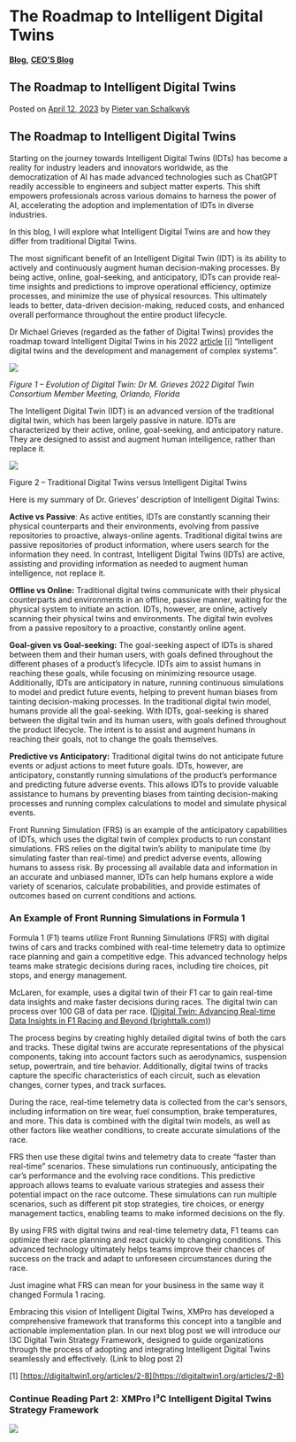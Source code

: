 # The Roadmap to Intelligent Digital Twins

[**Blog**](https://xmpro.com/category/blog/)**,** [**CEO'S Blog**](https://xmpro.com/category/blog/pieter-blog/)

## The Roadmap to Intelligent Digital Twins

Posted on [April 12, 2023](https://xmpro.com/the-roadmap-to-intelligent-digital-twins/) by [Pieter van Schalkwyk](https://xmpro.com/author/pietervs/)

## The Roadmap to Intelligent Digital Twins

Starting on the journey towards Intelligent Digital Twins (IDTs) has become a reality for industry leaders and innovators worldwide, as the democratization of AI has made advanced technologies such as ChatGPT readily accessible to engineers and subject matter experts. This shift empowers professionals across various domains to harness the power of AI, accelerating the adoption and implementation of IDTs in diverse industries.

In this blog, I will explore what Intelligent Digital Twins are and how they differ from traditional Digital Twins.

The most significant benefit of an Intelligent Digital Twin (IDT) is its ability to actively and continuously augment human decision-making processes. By being active, online, goal-seeking, and anticipatory, IDTs can provide real-time insights and predictions to improve operational efficiency, optimize processes, and minimize the use of physical resources. This ultimately leads to better, data-driven decision-making, reduced costs, and enhanced overall performance throughout the entire product lifecycle.

Dr Michael Grieves (regarded as the father of Digital Twins) provides the roadmap toward Intelligent Digital Twins in his 2022 [article](https://digitaltwin1.org/articles/2-8) [\[i\]](the-roadmap-to-intelligent-digital-twins.md#_edn1) “Intelligent digital twins and the development and management of complex systems”.&#x20;

&#x20;

![](https://xmpro.com/wp-content/uploads/2023/04/Picture-1.png)

_Figure 1 – Evolution of Digital Twin: Dr M. Grieves 2022 Digital Twin Consortium Member Meeting, Orlando, Florida_

The Intelligent Digital Twin (IDT) is an advanced version of the traditional digital twin, which has been largely passive in nature. IDTs are characterized by their active, online, goal-seeking, and anticipatory nature. They are designed to assist and augment human intelligence, rather than replace it.

![](https://xmpro.com/wp-content/uploads/2023/04/2023-04-08_20-41-38-1024x346.png)

Figure 2 – Traditional Digital Twins versus Intelligent Digital Twins

Here is my summary of Dr. Grieves’ description of Intelligent Digital Twins:

**Active vs Passive**: As active entities, IDTs are constantly scanning their physical counterparts and their environments, evolving from passive repositories to proactive, always-online agents. Traditional digital twins are passive repositories of product information, where users search for the information they need. In contrast, Intelligent Digital Twins (IDTs) are active, assisting and providing information as needed to augment human intelligence, not replace it.

**Offline vs Online:** Traditional digital twins communicate with their physical counterparts and environments in an offline, passive manner, waiting for the physical system to initiate an action. IDTs, however, are online, actively scanning their physical twins and environments. The digital twin evolves from a passive repository to a proactive, constantly online agent.

**Goal-given vs Goal-seeking:** The goal-seeking aspect of IDTs is shared between them and their human users, with goals defined throughout the different phases of a product’s lifecycle. IDTs aim to assist humans in reaching these goals, while focusing on minimizing resource usage. Additionally, IDTs are anticipatory in nature, running continuous simulations to model and predict future events, helping to prevent human biases from tainting decision-making processes. In the traditional digital twin model, humans provide all the goal-seeking. With IDTs, goal-seeking is shared between the digital twin and its human users, with goals defined throughout the product lifecycle. The intent is to assist and augment humans in reaching their goals, not to change the goals themselves.

**Predictive vs Anticipatory:** Traditional digital twins do not anticipate future events or adjust actions to meet future goals. IDTs, however, are anticipatory, constantly running simulations of the product’s performance and predicting future adverse events. This allows IDTs to provide valuable assistance to humans by preventing biases from tainting decision-making processes and running complex calculations to model and simulate physical events.

Front Running Simulation (FRS) is an example of the anticipatory capabilities of IDTs, which uses the digital twin of complex products to run constant simulations. FRS relies on the digital twin’s ability to manipulate time (by simulating faster than real-time) and predict adverse events, allowing humans to assess risk. By processing all available data and information in an accurate and unbiased manner, IDTs can help humans explore a wide variety of scenarios, calculate probabilities, and provide estimates of outcomes based on current conditions and actions.

### An Example of Front Running Simulations in Formula 1

Formula 1 (F1) teams utilize Front Running Simulations (FRS) with digital twins of cars and tracks combined with real-time telemetry data to optimize race planning and gain a competitive edge. This advanced technology helps teams make strategic decisions during races, including tire choices, pit stops, and energy management.

McLaren, for example, uses a digital twin of their F1 car to gain real-time data insights and make faster decisions during races. The digital twin can process over 100 GB of data per race. ([Digital Twin: Advancing Real-time Data Insights in F1 Racing and Beyond (brighttalk.com)](https://www.brighttalk.com/webcast/18347/465956))

The process begins by creating highly detailed digital twins of both the cars and tracks. These digital twins are accurate representations of the physical components, taking into account factors such as aerodynamics, suspension setup, powertrain, and tire behavior. Additionally, digital twins of tracks capture the specific characteristics of each circuit, such as elevation changes, corner types, and track surfaces.

During the race, real-time telemetry data is collected from the car’s sensors, including information on tire wear, fuel consumption, brake temperatures, and more. This data is combined with the digital twin models, as well as other factors like weather conditions, to create accurate simulations of the race.

FRS then use these digital twins and telemetry data to create “faster than real-time” scenarios. These simulations run continuously, anticipating the car’s performance and the evolving race conditions. This predictive approach allows teams to evaluate various strategies and assess their potential impact on the race outcome. These simulations can run multiple scenarios, such as different pit stop strategies, tire choices, or energy management tactics, enabling teams to make informed decisions on the fly.

By using FRS with digital twins and real-time telemetry data, F1 teams can optimize their race planning and react quickly to changing conditions. This advanced technology ultimately helps teams improve their chances of success on the track and adapt to unforeseen circumstances during the race.

Just imagine what FRS can mean for your business in the same way it changed Formula 1 racing.

Embracing this vision of Intelligent Digital Twins, XMPro has developed a comprehensive framework that transforms this concept into a tangible and actionable implementation plan. In our next blog post we will introduce our I3C Digital Twin Strategy Framework, designed to guide organizations through the process of adopting and integrating Intelligent Digital Twins seamlessly and effectively. (Link to blog post 2)

\[1] [https://digitaltwin1.org/articles/2-8](https://digitaltwin1.org/articles/2-8)

### Continue Reading Part 2: XMPro I³C Intelligent Digital Twins Strategy Framework

[![](https://xmpro.com/wp-content/uploads/2023/04/BlogPost2_5-1024x466.png)](https://xmpro.com/xmpro-i3c-intelligent-digital-twins-strategy-framework/)
